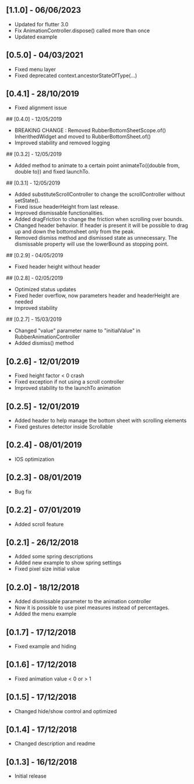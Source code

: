 ## [1.1.0] - 06/06/2023
* Updated for flutter 3.0
* Fix AnimationController.dispose() called more than once
* Updated example

## [0.5.0] - 04/03/2021

* Fixed menu layer
* Fixed deprecated context.ancestorStateOfType(...)

## [0.4.1] - 28/10/2019

* Fixed alignment issue

## [0.4.0] - 12/05/2019

* BREAKING CHANGE : Removed RubberBottomSheetScope.of() InherithedWidget and moved to RubberBottomSheet.of()
* Improved stability and removed logging

## [0.3.2] - 12/05/2019

* Added method to animate to a certain point animateTo({double from, double to}) and fixed launchTo.

## [0.3.1] - 12/05/2019

* Added substituteScrollController to change the scrollController without setState().
* Fixed issue headerHeight from last release.
* Improved dismissable functionalities.
* Added dragFriction to change the friction when scrolling over bounds.
* Changed header behavior. If header is present it will be possible to drag up and down the bottomsheet only from the peak.
* Removed dismiss method and dismissed state as unnecessary. The dismissable property will use the lowerBound as stopping point. 

## [0.2.9] - 04/05/2019

* Fixed header height without header

## [0.2.8] - 02/05/2019

* Optimized status updates
* Fixed heder overflow, now parameters header and headerHeight are needed
* Improved stability

## [0.2.7] - 15/03/2019

* Changed "value" parameter name to "initialValue" in RubberAnimationController
* Added dismiss() method

## [0.2.6] - 12/01/2019

* Fixed height factor < 0 crash
* Fixed exception if not using a scroll controller
* Improved stability to the launchTo animation

## [0.2.5] - 12/01/2019

* Added header to help manage the bottom sheet with scrolling elements
* Fixed gestures detector inside Scrollable

## [0.2.4] - 08/01/2019

* IOS optimization

## [0.2.3] - 08/01/2019

* Bug fix

## [0.2.2] - 07/01/2019

* Added scroll feature

## [0.2.1] - 26/12/2018

* Added some spring descriptions
* Added new example to show spring settings
* Fixed pixel size initial value

## [0.2.0] - 18/12/2018

* Added dismissable parameter to the animation controller
* Now it is possible to use pixel measures instead of percentages.
* Added the menu example

## [0.1.7] - 17/12/2018

* Fixed example and hiding

## [0.1.6] - 17/12/2018

* Fixed animation value < 0 or > 1

## [0.1.5] - 17/12/2018

* Changed hide/show control and optimized

## [0.1.4] - 17/12/2018

* Changed description and readme

## [0.1.3] - 16/12/2018

* Initial release
